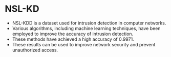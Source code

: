 # NSL-KD
- NSL-KDD is a dataset used for intrusion detection in computer networks.
- Various algorithms, including machine learning techniques, have been employed to improve the accuracy of intrusion detection.
- These methods have achieved a high accuracy of 0.9971.
- These results can be used to improve network security and prevent unauthorized access.
